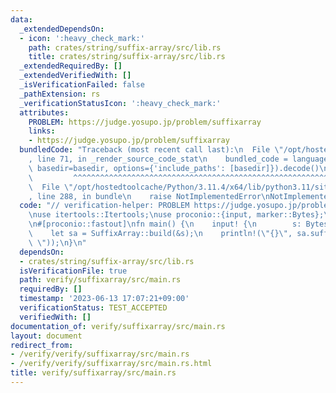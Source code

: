 ```yaml
---
data:
  _extendedDependsOn:
  - icon: ':heavy_check_mark:'
    path: crates/string/suffix-array/src/lib.rs
    title: crates/string/suffix-array/src/lib.rs
  _extendedRequiredBy: []
  _extendedVerifiedWith: []
  _isVerificationFailed: false
  _pathExtension: rs
  _verificationStatusIcon: ':heavy_check_mark:'
  attributes:
    PROBLEM: https://judge.yosupo.jp/problem/suffixarray
    links:
    - https://judge.yosupo.jp/problem/suffixarray
  bundledCode: "Traceback (most recent call last):\n  File \"/opt/hostedtoolcache/Python/3.11.4/x64/lib/python3.11/site-packages/onlinejudge_verify/documentation/build.py\"\
    , line 71, in _render_source_code_stat\n    bundled_code = language.bundle(stat.path,\
    \ basedir=basedir, options={'include_paths': [basedir]}).decode()\n          \
    \         ^^^^^^^^^^^^^^^^^^^^^^^^^^^^^^^^^^^^^^^^^^^^^^^^^^^^^^^^^^^^^^^^^^^^^^^^^^^^^^^^^\n\
    \  File \"/opt/hostedtoolcache/Python/3.11.4/x64/lib/python3.11/site-packages/onlinejudge_verify/languages/rust.py\"\
    , line 288, in bundle\n    raise NotImplementedError\nNotImplementedError\n"
  code: "// verification-helper: PROBLEM https://judge.yosupo.jp/problem/suffixarray\n\
    \nuse itertools::Itertools;\nuse proconio::{input, marker::Bytes};\nuse suffix_array::SuffixArray;\n\
    \n#[proconio::fastout]\nfn main() {\n    input! {\n        s: Bytes,\n    }\n\
    \    let sa = SuffixArray::build(&s);\n    println!(\"{}\", sa.suffix_array().iter().join(\"\
    \ \"));\n}\n"
  dependsOn:
  - crates/string/suffix-array/src/lib.rs
  isVerificationFile: true
  path: verify/suffixarray/src/main.rs
  requiredBy: []
  timestamp: '2023-06-13 17:07:21+09:00'
  verificationStatus: TEST_ACCEPTED
  verifiedWith: []
documentation_of: verify/suffixarray/src/main.rs
layout: document
redirect_from:
- /verify/verify/suffixarray/src/main.rs
- /verify/verify/suffixarray/src/main.rs.html
title: verify/suffixarray/src/main.rs
---
```

